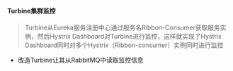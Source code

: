 #### Turbine集群监控
> Turbine从Eureka服务注册中心通过服务名Ribbon-Consumer获取服务实例，然后Hystrix Dashboard对Turbine进行监控，这样就实现了Hystrix Dashboard同时对多个Hystrix（Ribbon-consumer）实例同时进行监控
- 改造Turbine让其从RabbitMQ中读取监控信息